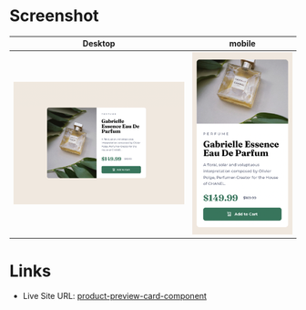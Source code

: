 # Screenshot

|Desktop|mobile|
|:-------:|:------:|
|![Desktop](./desktop.png)|![mobile](./mobile.png)

# Links

- Live Site URL: [product-preview-card-component](https://product-preview-card-component-five-theta.vercel.app/)
